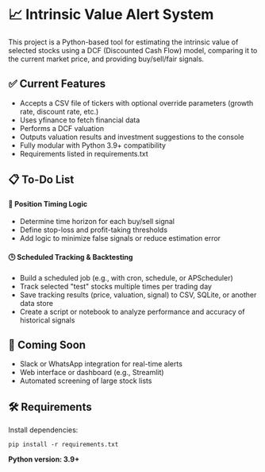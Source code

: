 # 📈 Intrinsic Value Alert System
This project is a Python-based tool for estimating the intrinsic value of selected stocks using a DCF (Discounted Cash Flow) model, comparing it to the current market price, and providing buy/sell/fair signals.

## ✅ Current Features
- Accepts a CSV file of tickers with optional override parameters (growth rate, discount rate, etc.)
- Uses yfinance to fetch financial data
- Performs a DCF valuation
- Outputs valuation results and investment suggestions to the console
- Fully modular with Python 3.9+ compatibility
- Requirements listed in requirements.txt

## 📋 To-Do List
#### 🔄 Position Timing Logic
 - Determine time horizon for each buy/sell signal
 - Define stop-loss and profit-taking thresholds
 - Add logic to minimize false signals or reduce estimation error

#### 🕒 Scheduled Tracking & Backtesting
 - Build a scheduled job (e.g., with cron, schedule, or APScheduler)
 - Track selected "test" stocks multiple times per trading day
 - Save tracking results (price, valuation, signal) to CSV, SQLite, or another data store
 - Create a script or notebook to analyze performance and accuracy of historical signals

## 🔧 Coming Soon
 - Slack or WhatsApp integration for real-time alerts
 - Web interface or dashboard (e.g., Streamlit)
 - Automated screening of large stock lists

## 🛠 Requirements
Install dependencies:
```
pip install -r requirements.txt
```

**Python version: 3.9+**
